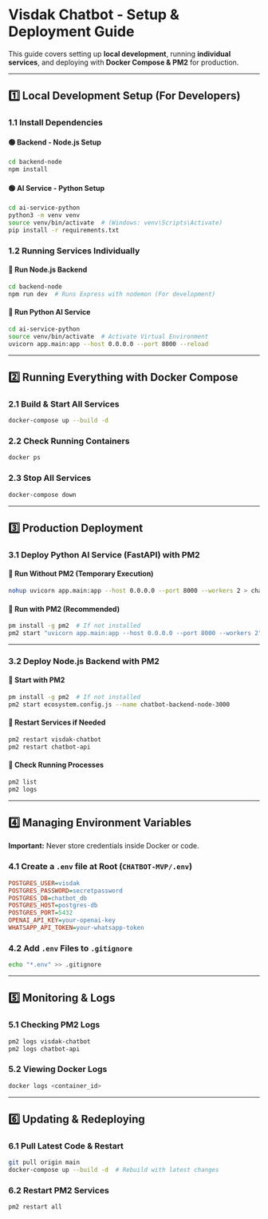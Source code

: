 # **Visdak Chatbot - Setup & Deployment Guide**

This guide covers setting up **local development**, running **individual services**, and deploying with **Docker Compose & PM2** for production.

---

## **1️⃣ Local Development Setup (For Developers)**

### **1.1 Install Dependencies**

#### **🟢 Backend - Node.js Setup**

```sh
cd backend-node
npm install
```

#### **🟢 AI Service - Python Setup**

```sh
cd ai-service-python
python3 -m venv venv
source venv/bin/activate  # (Windows: venv\Scripts\Activate)
pip install -r requirements.txt
```

### **1.2 Running Services Individually**

#### **🔹 Run Node.js Backend**

```sh
cd backend-node
npm run dev  # Runs Express with nodemon (For development)
```

#### **🔹 Run Python AI Service**

```sh
cd ai-service-python
source venv/bin/activate  # Activate Virtual Environment
uvicorn app.main:app --host 0.0.0.0 --port 8000 --reload
```

---

## **2️⃣ Running Everything with Docker Compose**

### **2.1 Build & Start All Services**

```sh
docker-compose up --build -d
```

### **2.2 Check Running Containers**

```sh
docker ps
```

### **2.3 Stop All Services**

```sh
docker-compose down
```

---

## **3️⃣ Production Deployment**

### **3.1 Deploy Python AI Service (FastAPI) with PM2**

#### **🔹 Run Without PM2 (Temporary Execution)**

```sh
nohup uvicorn app.main:app --host 0.0.0.0 --port 8000 --workers 2 > chatbot-server.log 2>&1 &
```

#### **🔹 Run with PM2 (Recommended)**

```sh
pm install -g pm2  # If not installed
pm2 start "uvicorn app.main:app --host 0.0.0.0 --port 8000 --workers 2" --name chatbot-ai-service-8000
```

---

### **3.2 Deploy Node.js Backend with PM2**

#### **🔹 Start with PM2**

```sh
pm install -g pm2  # If not installed
pm2 start ecosystem.config.js --name chatbot-backend-node-3000
```

#### **🔹 Restart Services if Needed**

```sh
pm2 restart visdak-chatbot
pm2 restart chatbot-api
```

#### **🔹 Check Running Processes**

```sh
pm2 list
pm2 logs
```

---

## **4️⃣ Managing Environment Variables**

**Important:** Never store credentials inside Docker or code.

### **4.1 Create a `.env` file at Root (`CHATBOT-MVP/.env`)**

```ini
POSTGRES_USER=visdak
POSTGRES_PASSWORD=secretpassword
POSTGRES_DB=chatbot_db
POSTGRES_HOST=postgres-db
POSTGRES_PORT=5432
OPENAI_API_KEY=your-openai-key
WHATSAPP_API_TOKEN=your-whatsapp-token
```

### **4.2 Add `.env` Files to `.gitignore`**

```sh
echo "*.env" >> .gitignore
```

---

## **5️⃣ Monitoring & Logs**

### **5.1 Checking PM2 Logs**

```sh
pm2 logs visdak-chatbot
pm2 logs chatbot-api
```

### **5.2 Viewing Docker Logs**

```sh
docker logs <container_id>
```

---

## **6️⃣ Updating & Redeploying**

### **6.1 Pull Latest Code & Restart**

```sh
git pull origin main
docker-compose up --build -d  # Rebuild with latest changes
```

### **6.2 Restart PM2 Services**

```sh
pm2 restart all
```
